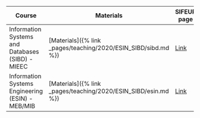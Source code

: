
| Course | Materials | SIFEUP page |
|--------|-----------|----------|
|    Information Systems and Databases (SIBD) - MIEEC   |   [Materials]({% link _pages/teaching/2020/ESIN_SIBD/sibd.md %})        |         [Link](https://sigarra.up.pt/feup/pt/ucurr_geral.ficha_uc_view?pv_ocorrencia_id=436868) |
|    Information Systems Engineering (ESIN) - MEB/MIB   |    [Materials]({% link _pages/teaching/2020/ESIN_SIBD/esin.md %})       |         [Link](https://sigarra.up.pt/feup/pt/UCURR_GERAL.FICHA_UC_VIEW?pv_ocorrencia_id=436542) |
